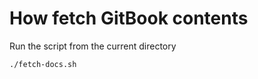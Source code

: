 # How fetch GitBook contents

Run the script from the current directory

``` sh
./fetch-docs.sh
```

